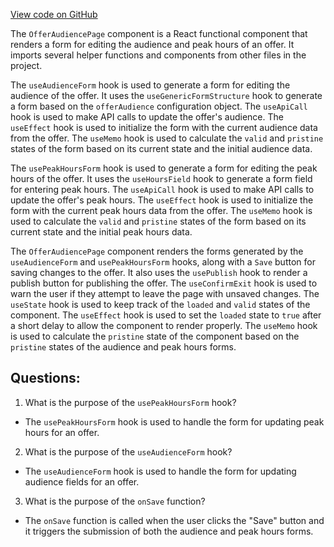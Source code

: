[View code on GitHub](https://github.com/technologiestiftung/kulturdaten-frontend/blob/master/components/pages/offer/audience.tsx)

The `OfferAudiencePage` component is a React functional component that renders a form for editing the audience and peak hours of an offer. It imports several helper functions and components from other files in the project.

The `useAudienceForm` hook is used to generate a form for editing the audience of the offer. It uses the `useGenericFormStructure` hook to generate a form based on the `offerAudience` configuration object. The `useApiCall` hook is used to make API calls to update the offer's audience. The `useEffect` hook is used to initialize the form with the current audience data from the offer. The `useMemo` hook is used to calculate the `valid` and `pristine` states of the form based on its current state and the initial audience data.

The `usePeakHoursForm` hook is used to generate a form for editing the peak hours of the offer. It uses the `useHoursField` hook to generate a form field for entering peak hours. The `useApiCall` hook is used to make API calls to update the offer's peak hours. The `useEffect` hook is used to initialize the form with the current peak hours data from the offer. The `useMemo` hook is used to calculate the `valid` and `pristine` states of the form based on its current state and the initial peak hours data.

The `OfferAudiencePage` component renders the forms generated by the `useAudienceForm` and `usePeakHoursForm` hooks, along with a `Save` button for saving changes to the offer. It also uses the `usePublish` hook to render a publish button for publishing the offer. The `useConfirmExit` hook is used to warn the user if they attempt to leave the page with unsaved changes. The `useState` hook is used to keep track of the `loaded` and `valid` states of the component. The `useEffect` hook is used to set the `loaded` state to `true` after a short delay to allow the component to render properly. The `useMemo` hook is used to calculate the `pristine` state of the component based on the `pristine` states of the audience and peak hours forms.
## Questions: 
 1. What is the purpose of the `usePeakHoursForm` hook?
- The `usePeakHoursForm` hook is used to handle the form for updating peak hours for an offer.

2. What is the purpose of the `useAudienceForm` hook?
- The `useAudienceForm` hook is used to handle the form for updating audience fields for an offer.

3. What is the purpose of the `onSave` function?
- The `onSave` function is called when the user clicks the "Save" button and it triggers the submission of both the audience and peak hours forms.